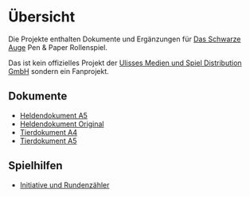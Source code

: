 # Übersicht

Die Projekte enthalten Dokumente und Ergänzungen für [Das Schwarze Auge](https://ulisses-spiele.de/game-system/das-schwarze-auge/) Pen & Paper Rollenspiel. 

Das ist kein offizielles Projekt der [Ulisses Medien und Spiel Distribution GmbH](https://www.ulisses-spiele.de) sondern ein Fanprojekt.


## Dokumente

* [Heldendokument A5](heldendokumenta5/index.html)
* [Heldendokument Original](heldendokumentoriginal/index.html)
* [Tierdokument A4](tierdokumenta4/index.html)
* [Tierdokument A5](tierdokumenta5/index.html)

## Spielhilfen

* [Initiative und Rundenzähler](initiative/index.html)
